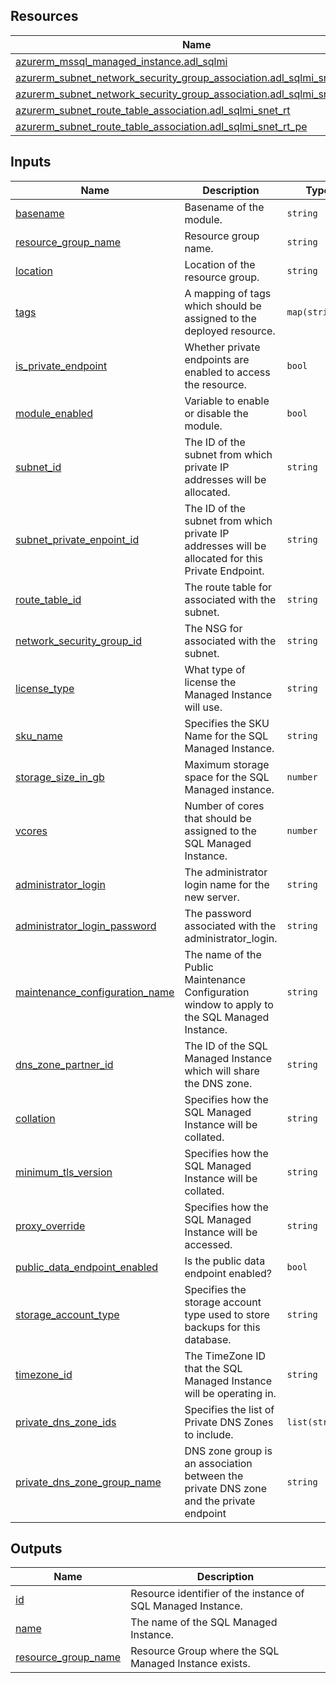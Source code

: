 <!-- BEGIN_TF_DOCS -->
## Resources

| Name | Type |
|------|------|
| [azurerm_mssql_managed_instance.adl_sqlmi](https://registry.terraform.io/providers/hashicorp/azurerm/latest/docs/resources/mssql_managed_instance) | resource |
| [azurerm_subnet_network_security_group_association.adl_sqlmi_snet_nsg](https://registry.terraform.io/providers/hashicorp/azurerm/latest/docs/resources/subnet_network_security_group_association) | resource |
| [azurerm_subnet_network_security_group_association.adl_sqlmi_snet_nsg_pe](https://registry.terraform.io/providers/hashicorp/azurerm/latest/docs/resources/subnet_network_security_group_association) | resource |
| [azurerm_subnet_route_table_association.adl_sqlmi_snet_rt](https://registry.terraform.io/providers/hashicorp/azurerm/latest/docs/resources/subnet_route_table_association) | resource |
| [azurerm_subnet_route_table_association.adl_sqlmi_snet_rt_pe](https://registry.terraform.io/providers/hashicorp/azurerm/latest/docs/resources/subnet_route_table_association) | resource |

## Inputs

| Name | Description | Type | Default | Required |
|------|-------------|------|---------|:--------:|
| <a name="input_basename"></a> [basename](#input\_basename) | Basename of the module. | `string` | n/a | yes |
| <a name="input_resource_group_name"></a> [resource\_group\_name](#input\_resource\_group\_name) | Resource group name. | `string` | n/a | yes |
| <a name="input_location"></a> [location](#input\_location) | Location of the resource group. | `string` | n/a | yes |
| <a name="input_tags"></a> [tags](#input\_tags) | A mapping of tags which should be assigned to the deployed resource. | `map(string)` | `{}` | no |
| <a name="input_is_private_endpoint"></a> [is\_private\_endpoint](#input\_is\_private\_endpoint) | Whether private endpoints are enabled to access the resource. | `bool` | `true` | no |
| <a name="input_module_enabled"></a> [module\_enabled](#input\_module\_enabled) | Variable to enable or disable the module. | `bool` | `true` | no |
| <a name="input_subnet_id"></a> [subnet\_id](#input\_subnet\_id) | The ID of the subnet from which private IP addresses will be allocated. | `string` | n/a | yes |
| <a name="input_subnet_private_enpoint_id"></a> [subnet\_private\_enpoint\_id](#input\_subnet\_private\_enpoint\_id) | The ID of the subnet from which private IP addresses will be allocated for this Private Endpoint. | `string` | n/a | yes |
| <a name="input_route_table_id"></a> [route\_table\_id](#input\_route\_table\_id) | The route table for associated with the subnet. | `string` | n/a | yes |
| <a name="input_network_security_group_id"></a> [network\_security\_group\_id](#input\_network\_security\_group\_id) | The NSG for associated with the subnet. | `string` | n/a | yes |
| <a name="input_license_type"></a> [license\_type](#input\_license\_type) | What type of license the Managed Instance will use. | `string` | `"BasePrice"` | no |
| <a name="input_sku_name"></a> [sku\_name](#input\_sku\_name) | Specifies the SKU Name for the SQL Managed Instance. | `string` | `"GP_Gen5"` | no |
| <a name="input_storage_size_in_gb"></a> [storage\_size\_in\_gb](#input\_storage\_size\_in\_gb) | Maximum storage space for the SQL Managed instance. | `number` | `32` | no |
| <a name="input_vcores"></a> [vcores](#input\_vcores) | Number of cores that should be assigned to the SQL Managed Instance. | `number` | `4` | no |
| <a name="input_administrator_login"></a> [administrator\_login](#input\_administrator\_login) | The administrator login name for the new server. | `string` | n/a | yes |
| <a name="input_administrator_login_password"></a> [administrator\_login\_password](#input\_administrator\_login\_password) | The password associated with the administrator\_login. | `string` | n/a | yes |
| <a name="input_maintenance_configuration_name"></a> [maintenance\_configuration\_name](#input\_maintenance\_configuration\_name) | The name of the Public Maintenance Configuration window to apply to the SQL Managed Instance. | `string` | `"SQL_Default"` | no |
| <a name="input_dns_zone_partner_id"></a> [dns\_zone\_partner\_id](#input\_dns\_zone\_partner\_id) | The ID of the SQL Managed Instance which will share the DNS zone. | `string` | `""` | no |
| <a name="input_collation"></a> [collation](#input\_collation) | Specifies how the SQL Managed Instance will be collated. | `string` | `"SQL_Latin1_General_CP1_CI_AS"` | no |
| <a name="input_minimum_tls_version"></a> [minimum\_tls\_version](#input\_minimum\_tls\_version) | Specifies how the SQL Managed Instance will be collated. | `string` | `"1.2"` | no |
| <a name="input_proxy_override"></a> [proxy\_override](#input\_proxy\_override) | Specifies how the SQL Managed Instance will be accessed. | `string` | `"Default"` | no |
| <a name="input_public_data_endpoint_enabled"></a> [public\_data\_endpoint\_enabled](#input\_public\_data\_endpoint\_enabled) | Is the public data endpoint enabled? | `bool` | `false` | no |
| <a name="input_storage_account_type"></a> [storage\_account\_type](#input\_storage\_account\_type) | Specifies the storage account type used to store backups for this database. | `string` | `"GRS"` | no |
| <a name="input_timezone_id"></a> [timezone\_id](#input\_timezone\_id) | The TimeZone ID that the SQL Managed Instance will be operating in. | `string` | `"UTC"` | no |
| <a name="input_private_dns_zone_ids"></a> [private\_dns\_zone\_ids](#input\_private\_dns\_zone\_ids) | Specifies the list of Private DNS Zones to include. | `list(string)` | `[]` | no |
| <a name="input_private_dns_zone_group_name"></a> [private\_dns\_zone\_group\_name](#input\_private\_dns\_zone\_group\_name) | DNS zone group is an association between the private DNS zone and the private endpoint | `string` | `""` | no |

## Outputs

| Name | Description |
|------|-------------|
| <a name="output_id"></a> [id](#output\_id) | Resource identifier of the instance of SQL Managed Instance. |
| <a name="output_name"></a> [name](#output\_name) | The name of the SQL Managed Instance. |
| <a name="output_resource_group_name"></a> [resource\_group\_name](#output\_resource\_group\_name) | Resource Group where the SQL Managed Instance exists. |
<!-- END_TF_DOCS -->